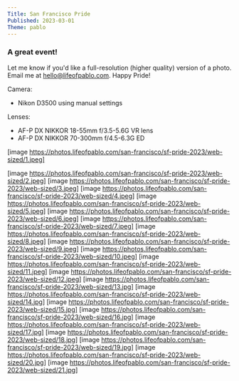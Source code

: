 ```yaml
---
Title: San Francisco Pride
Published: 2023-03-01
Theme: pablo
---
```

### A great event!

Let me know if you'd like a full-resolution (higher quality) version of a photo. Email me at hello@lifeofpablo.com. Happy Pride! 

Camera: 

* Nikon D3500 using manual settings

Lenses:

* AF-P DX NIKKOR 18-55mm f/3.5-5.6G VR lens
* AF-P DX NIKKOR 70-300mm f/4.5-6.3G ED 




[image https://photos.lifeofpablo.com/san-francisco/sf-pride-2023/web-sized/1.jpeg]




[image https://photos.lifeofpablo.com/san-francisco/sf-pride-2023/web-sized/2.jpeg]
[image https://photos.lifeofpablo.com/san-francisco/sf-pride-2023/web-sized/3.jpeg]
[image https://photos.lifeofpablo.com/san-francisco/sf-pride-2023/web-sized/4.jpeg]
[image https://photos.lifeofpablo.com/san-francisco/sf-pride-2023/web-sized/5.jpeg]
[image https://photos.lifeofpablo.com/san-francisco/sf-pride-2023/web-sized/6.jpeg]
[image https://photos.lifeofpablo.com/san-francisco/sf-pride-2023/web-sized/7.jpeg]
[image https://photos.lifeofpablo.com/san-francisco/sf-pride-2023/web-sized/8.jpeg]
[image https://photos.lifeofpablo.com/san-francisco/sf-pride-2023/web-sized/9.jpeg]
[image https://photos.lifeofpablo.com/san-francisco/sf-pride-2023/web-sized/10.jpeg]
[image https://photos.lifeofpablo.com/san-francisco/sf-pride-2023/web-sized/11.jpeg]
[image https://photos.lifeofpablo.com/san-francisco/sf-pride-2023/web-sized/12.jpeg]
[image https://photos.lifeofpablo.com/san-francisco/sf-pride-2023/web-sized/13.jpg]
[image https://photos.lifeofpablo.com/san-francisco/sf-pride-2023/web-sized/14.jpg]
[image https://photos.lifeofpablo.com/san-francisco/sf-pride-2023/web-sized/15.jpg]
[image https://photos.lifeofpablo.com/san-francisco/sf-pride-2023/web-sized/16.jpg]
[image https://photos.lifeofpablo.com/san-francisco/sf-pride-2023/web-sized/17.jpg]
[image https://photos.lifeofpablo.com/san-francisco/sf-pride-2023/web-sized/18.jpg]
[image https://photos.lifeofpablo.com/san-francisco/sf-pride-2023/web-sized/19.jpg]
[image https://photos.lifeofpablo.com/san-francisco/sf-pride-2023/web-sized/20.jpg]
[image https://photos.lifeofpablo.com/san-francisco/sf-pride-2023/web-sized/21.jpg]
